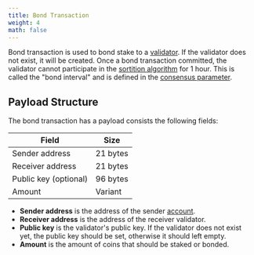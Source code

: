 ```yaml
---
title: Bond Transaction
weight: 4
math: false
---
```


Bond transaction is used to bond stake to a [validator](/docs/concepts/blockchain/validator/).
If the validator does not exist, it will be created.
Once a bond transaction committed, the validator cannot participate in the
[sortition algorithm](/docs/concepts/consensus/sortition/) for 1 hour.
This is called the "bond interval" and is defined in the
[consensus parameter](/docs/concepts/consensus/parameters/).

## Payload Structure

The bond transaction has a payload consists the following fields:

| Field                 | Size     |
| --------------------- | -------- |
| Sender address        | 21 bytes |
| Receiver address      | 21 bytes |
| Public key (optional) | 96 bytes |
| Amount                | Variant  |

- **Sender address** is the address of the sender [account](/docs/concepts/blockchain/account/).
- **Receiver address** is the address of the receiver validator.
- **Public key** is the validator's public key. If the validator does not exist yet,
  the public key should be set, otherwise it should left empty.
- **Amount** is the amount of coins that should be staked or bonded.
